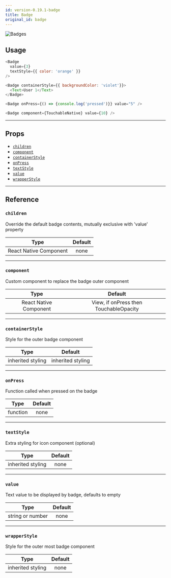 ```yaml
---
id: version-0.19.1-badge
title: Badge
original_id: badge
---
```


![Badges](/react-native-elements/img/badges.png)

## Usage

```js
<Badge
  value={3}
  textStyle={{ color: 'orange' }}
/>

<Badge containerStyle={{ backgroundColor: 'violet'}}>
  <Text>User 1</Text>
</Badge>

<Badge onPress={() => {console.log('pressed')}} value="5" />

<Badge component={TouchableNative} value={10} />
```

---

## Props

- [`children`](#children)
- [`component`](#component)
- [`containerStyle`](#containerstyle)
- [`onPress`](#onpress)
- [`textStyle`](#textstyle)
- [`value`](#value)
- [`wrapperStyle`](#wrapperstyle)

---

## Reference

### `children`

Override the default badge contents, mutually exclusive with 'value' property

|          Type          | Default |
| :--------------------: | :-----: |
| React Native Component |  none   |

---

### `component`

Custom component to replace the badge outer component

|          Type          |                Default                 |
| :--------------------: | :------------------------------------: |
| React Native Component | View, if onPress then TouchableOpacity |

---

### `containerStyle`

Style for the outer badge component

|       Type        |      Default      |
| :---------------: | :---------------: |
| inherited styling | inherited styling |

---

### `onPress`

Function called when pressed on the badge

|   Type   | Default |
| :------: | :-----: |
| function |  none   |

---

### `textStyle`

Extra styling for icon component (optional)

|       Type        | Default |
| :---------------: | :-----: |
| inherited styling |  none   |

---

### `value`

Text value to be displayed by badge, defaults to empty

|       Type       | Default |
| :--------------: | :-----: |
| string or number |  none   |

---

### `wrapperStyle`

Style for the outer most badge component

|       Type        | Default |
| :---------------: | :-----: |
| inherited styling |  none   |
